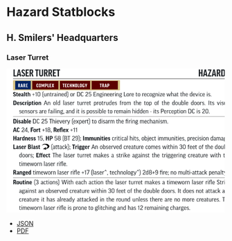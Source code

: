 # Hazard Statblocks

## H. Smilers' Headquarters

### Laser Turret

![Laser Turret](LaserTurret.png)

* [JSON](LaserTurret.json)
* [PDF](LaserTurret.pdf)

